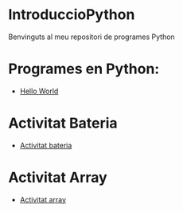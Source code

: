 # IntroduccioPython
Benvinguts al meu repositori de programes Python

# Programes en Python: 

- [Hello World](Hello_world.py)

# Activitat Bateria 
- [Activitat bateria](bateria.md)

# Activitat Array
- [Activitat array](array.py)

